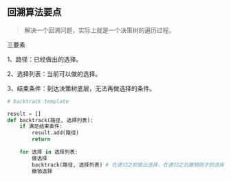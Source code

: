 ## 回溯算法要点

>解决一个回溯问题，实际上就是一个决策树的遍历过程。

三要素

1、路径：已经做出的选择。

2、选择列表：当前可以做的选择。

3、结束条件：到达决策树底层，无法再做选择的条件。

```python
# backtrack template

result = []
def backtrack(路径, 选择列表):
    if 满足结束条件:
        result.add(路径)
        return
    
    for 选择 in 选择列表:
        做选择
        backtrack(路径, 选择列表) # 在递归之前做出选择，在递归之后撤销刚才的选择
        撤销选择

```